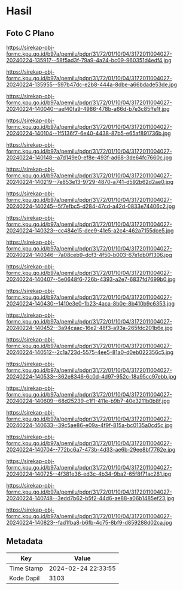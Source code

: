 # Hasil

## Foto C Plano

https://sirekap-obj-formc.kpu.go.id/b97a/pemilu/pdpr/31/72/01/10/04/3172011004027-20240224-135917--58f5ad3f-79a9-4a24-bc09-960351d4edf4.jpg

https://sirekap-obj-formc.kpu.go.id/b97a/pemilu/pdpr/31/72/01/10/04/3172011004027-20240224-135955--597b47dc-e2b8-444a-8dbe-a66bdade53de.jpg

https://sirekap-obj-formc.kpu.go.id/b97a/pemilu/pdpr/31/72/01/10/04/3172011004027-20240224-140040--aef40fa9-4986-478b-a66d-b7e3c85ffe1f.jpg

https://sirekap-obj-formc.kpu.go.id/b97a/pemilu/pdpr/31/72/01/10/04/3172011004027-20240224-140104--1f5136f7-6e40-4438-87b5-e65af891736b.jpg

https://sirekap-obj-formc.kpu.go.id/b97a/pemilu/pdpr/31/72/01/10/04/3172011004027-20240224-140148--a7d149e0-ef8e-493f-ad68-3de64fc7660c.jpg

https://sirekap-obj-formc.kpu.go.id/b97a/pemilu/pdpr/31/72/01/10/04/3172011004027-20240224-140219--7e853e13-9729-4870-a741-d592b62d2ae0.jpg

https://sirekap-obj-formc.kpu.go.id/b97a/pemilu/pdpr/31/72/01/10/04/3172011004027-20240224-140245--5f7efbc5-d284-47cd-a42d-0833e74406c2.jpg

https://sirekap-obj-formc.kpu.go.id/b97a/pemilu/pdpr/31/72/01/10/04/3172011004027-20240224-140323--cc484e15-dee9-41e5-a2c4-462a7155dce5.jpg

https://sirekap-obj-formc.kpu.go.id/b97a/pemilu/pdpr/31/72/01/10/04/3172011004027-20240224-140346--7a08ceb9-dcf3-4f50-b003-67e1db0f1306.jpg

https://sirekap-obj-formc.kpu.go.id/b97a/pemilu/pdpr/31/72/01/10/04/3172011004027-20240224-140407--5e0648f6-726b-4393-a2e7-6837fd7699b0.jpg

https://sirekap-obj-formc.kpu.go.id/b97a/pemilu/pdpr/31/72/01/10/04/3172011004027-20240224-140430--1410e3e0-1b23-4aca-8b0e-8b410b9c6353.jpg

https://sirekap-obj-formc.kpu.go.id/b97a/pemilu/pdpr/31/72/01/10/04/3172011004027-20240224-140452--3a94caac-16e2-48f3-a93a-265fdc201b6e.jpg

https://sirekap-obj-formc.kpu.go.id/b97a/pemilu/pdpr/31/72/01/10/04/3172011004027-20240224-140512--2c1a723d-5575-4ee5-81a0-d0eb022356c5.jpg

https://sirekap-obj-formc.kpu.go.id/b97a/pemilu/pdpr/31/72/01/10/04/3172011004027-20240224-140533--362e8346-6c0d-4d97-952c-18a95cc97ebb.jpg

https://sirekap-obj-formc.kpu.go.id/b97a/pemilu/pdpr/31/72/01/10/04/3172011004027-20240224-140609--68d25239-c1f1-411e-b9b7-40e3211b0b8f.jpg

https://sirekap-obj-formc.kpu.go.id/b97a/pemilu/pdpr/31/72/01/10/04/3172011004027-20240224-140633--39c5ae86-e09a-4f9f-815a-bc0135a0cd5c.jpg

https://sirekap-obj-formc.kpu.go.id/b97a/pemilu/pdpr/31/72/01/10/04/3172011004027-20240224-140704--772bc6a7-473b-4d33-ae6b-29ee8bf7762e.jpg

https://sirekap-obj-formc.kpu.go.id/b97a/pemilu/pdpr/31/72/01/10/04/3172011004027-20240224-140725--4f381e36-ed3c-4b34-9ba2-65f8f71ac281.jpg

https://sirekap-obj-formc.kpu.go.id/b97a/pemilu/pdpr/31/72/01/10/04/3172011004027-20240224-140748--3edd7b62-b5f2-44d6-ae88-a06b1485ef23.jpg

https://sirekap-obj-formc.kpu.go.id/b97a/pemilu/pdpr/31/72/01/10/04/3172011004027-20240224-140823--fad1fba8-b6fb-4c75-8bf9-d859288d02ca.jpg


## Metadata

| Key        | Value               |
| ---------- | ------------------- |
| Time Stamp | 2024-02-24 22:33:55 |
| Kode Dapil | 3103                |



